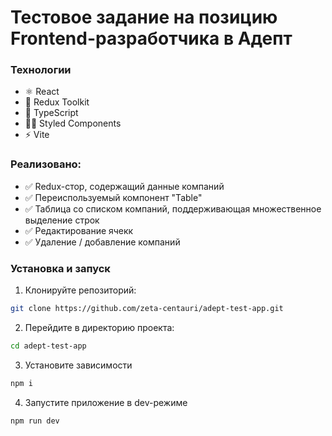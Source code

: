 # Тестовое задание на позицию Frontend-разработчика в Адепт
### Технологии
 - ⚛️ React
 - 🧠 Redux Toolkit
 - 🔵 TypeScript
 - 💅🏻 Styled Components
 - ⚡ Vite
### Реализовано:
 - ✅ Redux-стор, содержащий данные компаний
 - ✅ Переиспользуемый компонент "Table"
 - ✅ Таблица со списком компаний, поддерживающая множественное выделение строк
 - ✅ Редактирование ячекк
 - ✅ Удаление / добавление компаний

### Установка и запуск
1. Клонируйте репозиторий:
  ```bash
  git clone https://github.com/zeta-centauri/adept-test-app.git
  ```   
2. Перейдите в директорию проекта:
  ``` bash
  cd adept-test-app
  ```
3. Установите зависимости
  ``` bash
  npm i
  ```
4. Запустите приложение в dev-режиме
  ``` bash
  npm run dev
  ```

